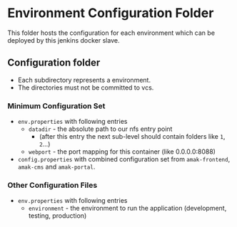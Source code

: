 # Environment Configuration Folder

This folder hosts the configuration for each environment which can be deployed by this jenkins docker slave.

## Configuration folder
 
- Each subdirectory represents a environment.
- The directories must not be committed to vcs.

### Minimum Configuration Set

- `env.properties` with following entries
  - `datadir` - the absolute path to our nfs entry point 
     - (after this entry the next sub-level should contain folders like `1`, `2`…)
  - `webport` - the port mapping for this container (like 0.0.0.0:8088)
- `config.properties` with combined configuration set from `amak-frontend`, `amak-cms` and `amak-portal`.


### Other Configuration Files

- `env.properties` with following entries
  - `environment` - the environment to run the application (development, testing, production)